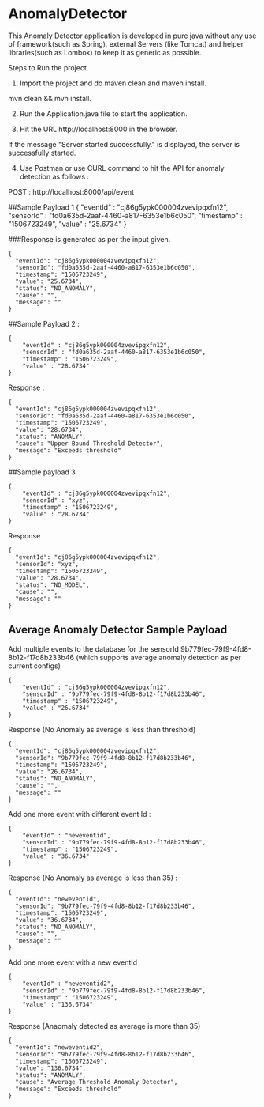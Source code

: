 # AnomalyDetector



This Anomaly Detector application is developed in pure java without any use of framework(such as Spring), external Servers (like Tomcat)
and helper libraries(such as Lombok) to keep it as generic as possible.


Steps to Run the project.

1) Import the project and do maven clean and maven install.

mvn clean && mvn install.

2) Run the Application.java file to start the application.

3) Hit the URL http://localhost:8000 in the browser.

If the message "Server started successfully." is displayed, the server is successfully started.

4) Use Postman or use CURL command to hit the API for anomaly detection as follows :

POST : http://localhost:8000/api/event

##Sample Payload 1
          {
              "eventId" : "cj86g5ypk000004zvevipqxfn12",
              "sensorId" : "fd0a635d-2aaf-4460-a817-6353e1b6c050",
              "timestamp" : "1506723249",
              "value" : "25.6734"
          }

###Response is generated as per the input given.

    {
      "eventId": "cj86g5ypk000004zvevipqxfn12",
      "sensorId": "fd0a635d-2aaf-4460-a817-6353e1b6c050",
      "timestamp": "1506723249",
      "value": "25.6734",
      "status": "NO_ANOMALY",
      "cause": "",
      "message": ""
    }


##Sample Payload 2 :

    {
        "eventId" : "cj86g5ypk000004zvevipqxfn12",
        "sensorId" : "fd0a635d-2aaf-4460-a817-6353e1b6c050",
        "timestamp" : "1506723249",
        "value" : "28.6734"
    }

Response :

    {
      "eventId": "cj86g5ypk000004zvevipqxfn12",
      "sensorId": "fd0a635d-2aaf-4460-a817-6353e1b6c050",
      "timestamp": "1506723249",
      "value": "28.6734",
      "status": "ANOMALY",
      "cause": "Upper Bound Threshold Detector",
      "message": "Exceeds threshold"
    }


##Sample payload 3

    {
        "eventId" : "cj86g5ypk000004zvevipqxfn12",
        "sensorId" : "xyz",
        "timestamp" : "1506723249",
        "value" : "28.6734"
    }

Response

    {
      "eventId": "cj86g5ypk000004zvevipqxfn12",
      "sensorId": "xyz",
      "timestamp": "1506723249",
      "value": "28.6734",
      "status": "NO_MODEL",
      "cause": "",
      "message": ""
    }



## Average Anomaly Detector Sample Payload

Add multiple events to the database for the sensorId 9b779fec-79f9-4fd8-8b12-f17d8b233b46 (which supports average anomaly detection as per current configs)

    {
        "eventId" : "cj86g5ypk000004zvevipqxfn12",
        "sensorId" : "9b779fec-79f9-4fd8-8b12-f17d8b233b46",
        "timestamp" : "1506723249",
        "value" : "26.6734"
    }

Response (No Anomaly as average is less than threshold)

    {
      "eventId": "cj86g5ypk000004zvevipqxfn12",
      "sensorId": "9b779fec-79f9-4fd8-8b12-f17d8b233b46",
      "timestamp": "1506723249",
      "value": "26.6734",
      "status": "NO_ANOMALY",
      "cause": "",
      "message": ""
    }


Add one more event with different event Id :

    {
        "eventId" : "neweventid",
        "sensorId" : "9b779fec-79f9-4fd8-8b12-f17d8b233b46",
        "timestamp" : "1506723249",
        "value" : "36.6734"
    }

Response (No Anomaly as average is less than 35) :

    {
      "eventId": "neweventid",
      "sensorId": "9b779fec-79f9-4fd8-8b12-f17d8b233b46",
      "timestamp": "1506723249",
      "value": "36.6734",
      "status": "NO_ANOMALY",
      "cause": "",
      "message": ""
    }

Add one more event with a new eventId

    {
        "eventId" : "neweventid2",
        "sensorId" : "9b779fec-79f9-4fd8-8b12-f17d8b233b46",
        "timestamp" : "1506723249",
        "value" : "136.6734"
    }

Response (Anaomaly detected as average is more than 35)

    {
      "eventId": "neweventid2",
      "sensorId": "9b779fec-79f9-4fd8-8b12-f17d8b233b46",
      "timestamp": "1506723249",
      "value": "136.6734",
      "status": "ANOMALY",
      "cause": "Average Threshold Anomaly Detector",
      "message": "Exceeds threshold"
    }


